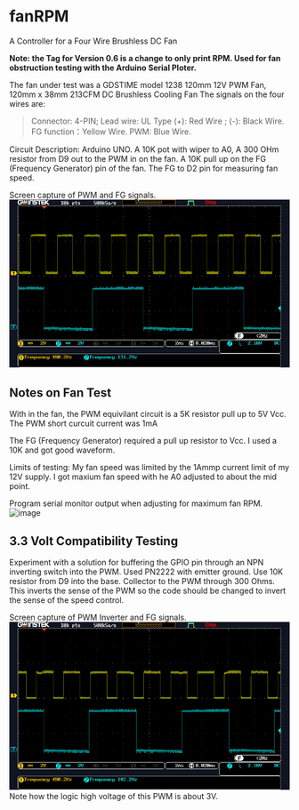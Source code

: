 # fanRPM
A Controller for a Four Wire Brushless DC Fan

**Note: the Tag for Version 0.6 is a change to only print RPM. Used for fan obstruction testing with the Arduino Serial Ploter.**

The fan under test was a GDSTIME model 1238 120mm 12V PWM Fan, 120mm x 38mm 213CFM DC Brushless Cooling Fan
The signals on the four wires are:
> Connector: 4-PIN; Lead wire: UL Type (+): Red Wire ; (-): Black Wire. FG function：Yellow Wire. PWM: Blue Wire. 

Circuit Description:
Arduino UNO.
A 10K pot with wiper to A0,
A 300 OHm resistor from D9 out to the PWM in on the fan.
A 10K pull up on the FG (Frequency Generator) pin of the fan.  The FG to D2 pin for measuring fan speed.

Screen capture of PWM and FG signals.
![CH1_PWM_CH2_FG.png](CH1_PWM_CH2_FG.png)

## Notes on Fan Test
With in the fan, the PWM equivilant circuit is a 5K resistor pull up to 5V Vcc.
The PWM short curcuit current was 1mA

The FG (Frequency Generator) required a pull up resistor to Vcc. I used a 10K and got good waveform.

Limits of testing: 
My fan speed was limited by the 1Ammp current limit of my 12V supply.  I got maxium fan speed with he A0 adjusted to about the mid point.

Program serial monitor output when adjusting for maximum fan RPM.
![image](https://github.com/ForrestErickson/fanRPM/assets/5836181/a9d557da-bb3a-45a3-9584-eb1630191ea1)

## 3.3 Volt Compatibility Testing
Experiment with a solution for buffering the GPIO pin through an NPN inverting switch into the PWM.
Used PN2222 with emitter ground. Use 10K resistor from D9 into the base. Collector to the PWM through 300 Ohms.
This inverts the sense of the PWM so the code should be changed to invert the sense of the speed control.  

Screen capture of PWM Inverter and FG signals.
![CH1_PWM_Inverter_CH2_FG.png](CH1_PWM_Inverter_CH2_FG.png)  
Note how the logic high voltage of this PWM is about 3V.




